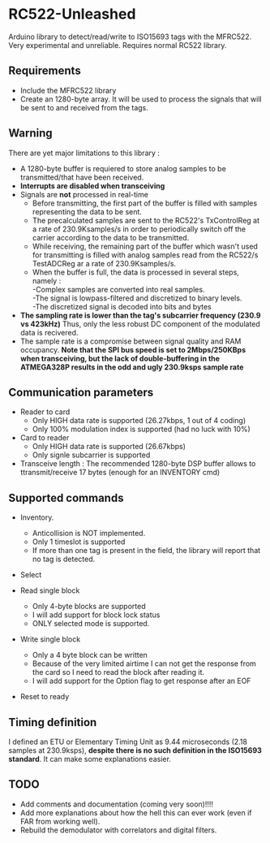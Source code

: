 # RC522-Unleashed
Arduino library to detect/read/write to ISO15693 tags with the MFRC522. Very experimental and unreliable. Requires normal RC522 library.

## Requirements

- Include the MFRC522 library
- Create an 1280-byte array. It will be used to process the signals that will be sent to and received from the tags.

## Warning

There are yet major limitations to this library : 

- A 1280-byte buffer is requiered to store analog samples to be transmitted/that have been received.
- **Interrupts are disabled when transceiving**
- Signals are **not** processed in real-time
  - Before transmitting, the first part of the buffer is filled with samples representing the data to be sent.  
  - The precalculated samples are sent to the RC522's TxControlReg at a rate of 230.9Ksamples/s in order to periodically switch off the carrier according to the data to be transmitted.  
  - While receiving, the remaining part of the buffer which wasn't used for transmitting is filled with analog samples read from the RC522/s TestADCReg ar a rate of 230.9Ksamples/s.
  - When the buffer is full, the data is processed in several steps, namely :  
    -Complex samples are converted into real samples.  
    -The signal is lowpass-filtered and discretized to binary levels.  
    -The discretized signal is decoded into bits and bytes  
- **The sampling rate is lower than the tag's subcarrier frequency (230.9 vs 423kHz)** Thus, only the less robust DC component of the modulated data is recivered.
- The sample rate is a compromise between signal quality and RAM occupancy. **Note that the SPI bus speed is set to 2Mbps/250KBps when transceiving, but the lack of double-buffering in the ATMEGA328P results in the odd and ugly 230.9ksps sample rate**

## Communication parameters

- Reader to card
  - Only HIGH data rate is supported (26.27kbps, 1 out of 4 coding)  
  - Only 100% modulation index is supported (had no luck with 10%)  
- Card to reader
  - Only HIGH data rate is supported (26.67kbps)  
  - Only signle subcarrier is supported  
- Transceive length : The recommended 1280-byte DSP buffer allows to ttransmit/receive 17 bytes (enough for an INVENTORY cmd)

## Supported commands

- Inventory.
  - Anticollision is NOT implemented.
  - Only 1 timeslot is supported
  - If more than one tag is present in the field, the library will report that no tag is detected.

- Select

- Read single block
  - Only 4-byte blocks are supported
  - I will add support for block lock status
  - ONLY selected mode is supported.

- Write single block
  - Only a 4 byte block can be written
  - Because of the very limited airtime I can not get the response from the card so I need to read the block after reading it.
  - I will add support for the Option flag to get response after an EOF

- Reset to ready

## Timing definition

I defined an ETU or Elementary Timing Unit as 9.44 microseconds (2.18 samples at 230.9ksps), **despite there is no such definition in the ISO15693 standard**. It can make some explanations easier.

## TODO

- Add comments and documentation (coming very soon)!!!!
- Add more explanations about how the hell this can ever work (even if FAR from working well).
- Rebuild the demodulator with correlators and digital filters.
